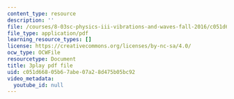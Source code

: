 ```yaml
---
content_type: resource
description: ''
file: /courses/8-03sc-physics-iii-vibrations-and-waves-fall-2016/c051d66805b67abe07a28d475b05bc92_Dlhma3z57SA.pdf
file_type: application/pdf
learning_resource_types: []
license: https://creativecommons.org/licenses/by-nc-sa/4.0/
ocw_type: OCWFile
resourcetype: Document
title: 3play pdf file
uid: c051d668-05b6-7abe-07a2-8d475b05bc92
video_metadata:
  youtube_id: null
---
```

